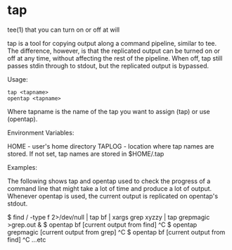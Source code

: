 tap
===

tee(1) that you can turn on or off at will

tap is a tool for copying output along a command pipeline, similar to tee.
The difference, however, is that the replicated output can be turned on or
off at any time, without affecting the rest of the pipeline.  When off,
tap still passes stdin through to stdout, but the replicated output
is bypassed.

Usage:

    tap <tapname>
    opentap <tapname>

Where tapname is the name of the tap you want to assign (tap) or use (opentap).


Environment Variables:

HOME - user's home directory
TAPLOG - location where tap names are stored.  If not set, tap names are
    stored in $HOME/.tap


Examples:

The following shows tap and opentap used to check the progress of
a command line that might take a lot of time and produce a lot of
output.  Whenever opentap is used, the current output is replicated
on opentap's stdout.

$ find / -type f 2>/dev/null | tap bf | xargs grep xyzzy | tap grepmagic >grep.out &
$ opentap bf
[current output from find]
^C
$ opentap grepmagic
[current output from grep]
^C
$ opentap bf
[current output from find]
^C
...etc
